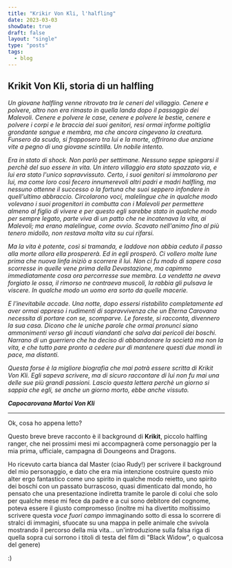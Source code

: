 ```yaml
---
title: "Krikir Von Kli, l'halfling"
date: 2023-03-03
showDate: true
draft: false
layout: "single"
type: "posts"
tags:
  - blog
---
```


## Krikit Von Kli, storia di un halfling 

_Un giovane halfling venne ritrovato tra le ceneri del villaggio. Cenere e polvere, altro non era rimasto in quella landa dopo il passaggio dei Malevoli. Cenere e polvere le case, cenere e polvere le bestie, cenere e polvere i corpi e le braccia dei suoi genitori, resi ormai informe poltiglia grondante sangue e membra, ma che ancora cingevano la creatura. Funsero da scudo, si frapposero tra lui e la morte, offrirono due anziane vite a pegno di una giovane scintilla. Un nobile intento._

_Era in stato di shock. Non parlò per settimane. Nessuno seppe spiegarsi il perchè del suo essere in vita. Un intero villaggio era stato spazzato via, e lui era stato l'unico sopravvissuto. Certo, i suoi genitori si immolarono per lui, ma come loro così fecero innumerevoli altri padri e madri halfling, ma nessuno ottenne il successo o la fortuna che suoi seppero infondere in quell'ultimo abbraccio. Circolarono voci, malelingue che in qualche modo volevano i suoi progenitori in combutta con i Malevoli per permettere almeno al figlio di vivere e per questo egli sarebbe stato in qualche modo per sempre legato, parte viva di un patto che ne incatenava la vita, ai Malevoli; ma erano malelingue, come ovvio. Scavato nell'animo fino al più tenero midollo, non restava molta vita su cui rifarsi._

_Ma la vita è potente, così si tramanda, e laddove non abbia ceduto il passo alla morte allora ella prospererà. Ed in egli prosperò. Ci vollero molte lune prima che nuova linfa iniziò a scorrere il lui. Non ci fu modo di sapere cosa scorresse in quelle vene prima della Devastazione, ma capimmo immediatamente cosa ora percorresse sue membra. La vendetta ne aveva forgiato le ossa, il rimorso ne contraeva muscoli, la rabbia gli pulsava le viscere. In qualche modo un uomo era sorto da quelle macerie._

_E l'inevitabile accade. Una notte, dopo essersi ristabilito completamente ed aver ormai appreso i rudimenti di sopravvivenza che un Eterna Carovana necessita di portare con se, scomparve. Le foreste, si racconta, divennero la sua casa. Dicono che le uniche parole che ormai pronunci siano ammonimenti verso gli incauti viandanti che salva dai pericoli dei boschi. Narrano di un guerriero che ha deciso di abbandonare la società ma non la vita, e che tutto pare pronto a cedere pur di mantenere questi due mondi in pace, ma distanti._

_Questa forse è la migliore biografia che mai potrà essere scritta di Krikit Von Kli. Egli sapeva scrivere, ma di sicuro raccontare di lui non fu mai una delle sue più grandi passioni. Lascio questa lettera perchè un giorno si sappia che egli, se anche un giorno morto, ebbe anche vissuto._

_**Capocarovana Martoi Von Kli**_



---

Ok, cosa ho appena letto?

Questo breve breve racconto è il background di **Krikit**, piccolo halfling ranger, che nei prossimi mesi mi accompagnerà come personaggio per la mia prima, ufficiale, campagna di Doungeons and Dragons.

Ho ricevuto carta bianca dal Master (ciao Rudy!) per scrivere il background del mio personaggio, e dato che era mia intenzione costruire questo mio alter ergo fantastico come uno spirito in qualche modo reietto, uno spirito dei boschi con un passato burrascoso, quasi dimenticato dal mondo, ho pensato che una presentazione indiretta tramite le parole di colui che solo per qualche mese mi fece da padre e a cui sono debitore del cognome, poteva essere il giusto compromesso (inoltre mi ha divertito moltissimo scrivere questa _voce fuori campo_ immaginando sotto di essa lo scorrere di stralci di immagini, sfuocate su una mappa in pelle animale che svivola mostrando il percorso della mia vita... un'introduzione sulla falsa riga di quella sopra cui sorrono i titoli di testa del film di "Black Widow", o qualcosa del genere)

:)
